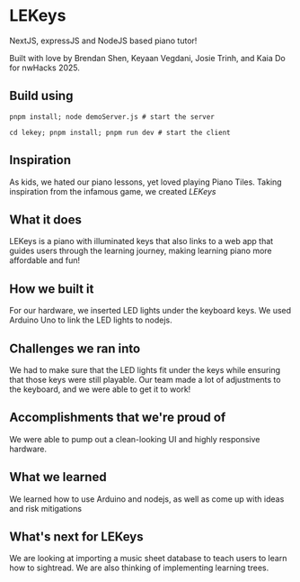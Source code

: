 # LEKeys
NextJS, expressJS and NodeJS based piano tutor! 

Built with love by Brendan Shen, Keyaan Vegdani, Josie Trinh, and Kaia Do for nwHacks 2025.

## Build using
`pnpm install; node demoServer.js # start the server`

`cd lekey; pnpm install; pnpm run dev # start the client`

## Inspiration
As kids, we hated our piano lessons, yet loved playing Piano Tiles. Taking inspiration from the infamous game, we created _LEKeys_  
## What it does
LEKeys is a piano with illuminated keys that also links to a web app that guides users through the learning journey, making learning piano more affordable and fun!
## How we built it
For our hardware, we inserted LED lights under the keyboard keys. We used Arduino Uno to link the LED lights to nodejs. 
## Challenges we ran into
We had to make sure that the LED lights fit under the keys while ensuring that those keys were still playable. Our team made a lot of adjustments to the keyboard, and we were able to get it to work! 
## Accomplishments that we're proud of
We were able to pump out a clean-looking UI and highly responsive hardware. 
## What we learned
We learned how to use Arduino and nodejs, as well as come up with ideas and risk mitigations 
## What's next for LEKeys
We are looking at importing a music sheet database to teach users to learn how to sightread. We are also thinking of implementing learning trees. 

